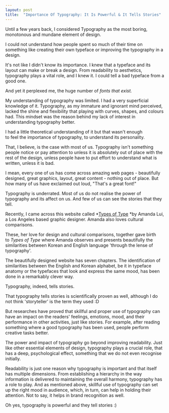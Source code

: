 ```yaml
---
layout: post
title:  "Importance Of Typography: It Is Powerful & It Tells Stories"
---
```


Until a few years back, I considered Typography as the most boring, monotonous and mundane element of design.

I could not understand how people spent so much of their time on something like creating their own typeface or improving the typography in a design.

It's not like I didn't know its importance. I knew that a typeface and its layout can make or break a design. From readability to aesthetics, typography plays a vital role, and I knew it. I could tell a bad typeface from a good one.

And yet it perplexed me, the huge number of *fonts *that exist*.*

My understanding of typography was limited. I had a very superficial knowledge of it. Typography, as my immature and ignorant mind perceived, lacked the shine and flexibility that playing with curves, shapes, and colours had. This mindset was the reason behind my lack of interest in understanding typography better.

I had a little theoretical understanding of it but that wasn't enough to feel the importance of typography, to understand its personality.

That, I believe, is the case with most of us. Typography isn't something people notice or pay attention to unless it is absolutely out of place with the rest of the design, unless people have to put effort to understand what is written, unless it is bad.

I mean, every one of us has come across amazing web pages - beautifully designed, great graphics, layout, great content - nothing out of place. But how many of us have exclaimed out loud, "That's a great font!"

Typography is underrated. Most of us do not realise the power of typography and its affect on us. And few of us can see the stories that they tell.

Recently, I came across this website called *[Types of Type](https://typesoftype.com/) *by Amanda Lui, a Los Angeles based graphic designer. Amanda also loves cultural comparisons.

These, her love for design and cultural comparisons, together gave birth to *Types of Type* where Amanda observes and presents beautifully the similarities between Korean and English language 'through the lense of typography'.

The beautifully designed website has seven chapters. The identification of similarities between the English and Korean alphabet, be it in typeface anatomy or the typefaces that look and express the same mood, has been done in a remarkably clever way.

Typography, indeed, tells stories.

That typography tells stories is scientifically proven as well, although I do not think 'storyteller' is the term they used :D

But researches have proved that skillful and proper use of typography can have an impact on the readers' feelings, emotions, mood, and their performance in other activities, just like stories. For example, after reading something where a good typography has been used, people perform creative tasks better.

The power and impact of typography go beyond improving readability. Just like other essential elements of design, typography plays a crucial role, that has a deep, psychological effect, something that we do not even recognise initially.

Readability is just one reason why typography is important and that itself has multiple dimensions. From establishing a hierarchy in the way information is delivered to maintaining the overall harmony, typography has a role to play. And as mentioned above, skillful use of typography can set up the right mood in audience, which, in turn, can help in holding their attention. Not to say, it helps in brand recognition as well.

Oh yes, typography is powerful and they tell stories :)